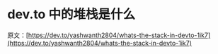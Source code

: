 # dev.to 中的堆栈是什么

原文：[https://dev.to/yashwanth2804/whats-the-stack-in-devto-1ik7](https://dev.to/yashwanth2804/whats-the-stack-in-devto-1ik7)